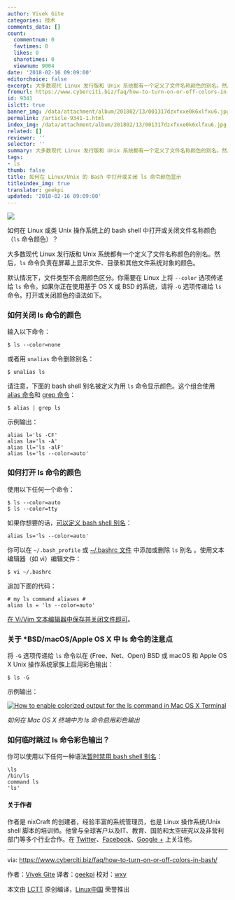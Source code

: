 ```yaml
---
author: Vivek Gite
categories: 技术
comments_data: []
count:
  commentnum: 0
  favtimes: 0
  likes: 0
  sharetimes: 0
  viewnum: 9004
date: '2018-02-16 09:09:00'
editorchoice: false
excerpt: 大多数现代 Linux 发行版和 Unix 系统都有一个定义了文件名称颜色的别名。然后，ls 命令负责在屏幕上显示文件、目录和其他文件系统对象的颜色。
fromurl: https://www.cyberciti.biz/faq/how-to-turn-on-or-off-colors-in-bash/
id: 9341
islctt: true
banner_img: /data/attachment/album/201802/13/001317dzxfxxe0k6xlfxu6.jpg
permalink: /article-9341-1.html
index_img: /data/attachment/album/201802/13/001317dzxfxxe0k6xlfxu6.jpg.thumb.jpg
related: []
reviewer: ''
selector: ''
summary: 大多数现代 Linux 发行版和 Unix 系统都有一个定义了文件名称颜色的别名。然后，ls 命令负责在屏幕上显示文件、目录和其他文件系统对象的颜色。
tags:
- ls
thumb: false
title: 如何在 Linux/Unix 的 Bash 中打开或关闭 ls 命令颜色显示
titleindex_img: true
translator: geekpi
updated: '2018-02-16 09:09:00'
---
```


![](/data/attachment/album/201802/13/001317dzxfxxe0k6xlfxu6.jpg)


如何在 Linux 或类 Unix 操作系统上的 bash shell 中打开或关闭文件名称颜色（`ls` 命令颜色）？


大多数现代 Linux 发行版和 Unix 系统都有一个定义了文件名称颜色的别名。然后，`ls` 命令负责在屏幕上显示文件、目录和其他文件系统对象的颜色。


默认情况下，文件类型不会用颜色区分。你需要在 Linux 上将 `--color` 选项传递给 `ls` 命令。如果你正在使用基于 OS X 或 BSD 的系统，请将 `-G` 选项传递给 `ls` 命令。打开或关闭颜色的语法如下。


### 如何关闭 ls 命令的颜色


输入以下命令：



```
$ ls --color=none

```

或者用 `unalias` 命令删除别名：



```
$ unalias ls

```

请注意，下面的 bash shell 别名被定义为用 `ls` 命令显示颜色。这个组合使用 [alias 命令](https://www.cyberciti.biz/tips/bash-aliases-mac-centos-linux-unix.html "See Linux/Unix alias command examples for more info")和 [grep 命令](https://www.cyberciti.biz/faq/howto-use-grep-command-in-linux-unix/ "See Linux/Unix grep command examples for more info")：



```
$ alias | grep ls

```

示例输出：



```
alias l='ls -CF'
alias la='ls -A'
alias ll='ls -alF'
alias ls='ls --color=auto'

```

### 如何打开 ls 命令的颜色


使用以下任何一个命令：



```
$ ls --color=auto
$ ls --color=tty

```

如果你想要的话，[可以定义 bash shell 别名](https://www.cyberciti.biz/tips/bash-aliases-mac-centos-linux-unix.html)：



```
alias ls='ls --color=auto'

```

你可以在 `~/.bash_profile` 或 [~/.bashrc 文件](https://bash.cyberciti.biz/guide/%7E/.bashrc) 中添加或删除 `ls` 别名 。使用文本编辑器（如 vi）编辑文件：



```
$ vi ~/.bashrc

```

追加下面的代码：



```
# my ls command aliases #
alias ls = 'ls --color=auto'

```

[在 Vi/Vim 文本编辑器中保存并关闭文件即可](https://www.cyberciti.biz/faq/linux-unix-vim-save-and-quit-command/)。


### 关于 \*BSD/macOS/Apple OS X 中 ls 命令的注意点


将 `-G` 选项传递给 `ls` 命令以在 {Free、Net、Open} BSD 或 macOS 和 Apple OS X Unix 操作系统家族上启用彩色输出：



```
$ ls -G

```

示例输出：


[![How to enable colorized output for the ls command in Mac OS X Terminal](/data/attachment/album/201802/13/001348tpyyp4f8p4qpip4x.jpg)](https://www.cyberciti.biz/faq/apple-mac-osx-terminal-color-ls-output-option/)


*如何在 Mac OS X 终端中为 ls 命令启用彩色输出*


### 如何临时跳过 ls 命令彩色输出？


你可以使用以下任何一种语法[暂时禁用 bash shell 别名](https://www.cyberciti.biz/faq/bash-shell-temporarily-disable-an-alias/)：



```
\ls
/bin/ls
command ls
'ls'

```

#### 关于作者


作者是 nixCraft 的创建者，经验丰富的系统管理员，也是 Linux 操作系统/Unix shell 脚本的培训师。他曾与全球客户以及IT、教育、国防和太空研究以及非营利部门等多个行业合作。在 [Twitter](https://twitter.com/nixcraft)、[Facebook](https://facebook.com/nixcraft)、[Google +](https://plus.google.com/+CybercitiBiz) 上关注他。




---


via: <https://www.cyberciti.biz/faq/how-to-turn-on-or-off-colors-in-bash/>


作者：[Vivek Gite](https://www.cyberciti.biz/) 译者：[geekpi](https://github.com/geekpi) 校对：[wxy](https://github.com/wxy)


本文由 [LCTT](https://github.com/LCTT/TranslateProject) 原创编译，[Linux中国](https://linux.cn/) 荣誉推出